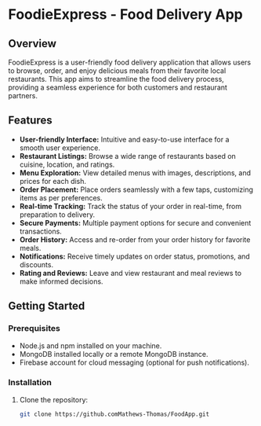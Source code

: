 # FoodieExpress - Food Delivery App

## Overview

FoodieExpress is a user-friendly food delivery application that allows users to browse, order, and enjoy delicious meals from their favorite local restaurants. This app aims to streamline the food delivery process, providing a seamless experience for both customers and restaurant partners.

## Features

- **User-friendly Interface:** Intuitive and easy-to-use interface for a smooth user experience.
- **Restaurant Listings:** Browse a wide range of restaurants based on cuisine, location, and ratings.
- **Menu Exploration:** View detailed menus with images, descriptions, and prices for each dish.
- **Order Placement:** Place orders seamlessly with a few taps, customizing items as per preferences.
- **Real-time Tracking:** Track the status of your order in real-time, from preparation to delivery.
- **Secure Payments:** Multiple payment options for secure and convenient transactions.
- **Order History:** Access and re-order from your order history for favorite meals.
- **Notifications:** Receive timely updates on order status, promotions, and discounts.
- **Rating and Reviews:** Leave and view restaurant and meal reviews to make informed decisions.

## Getting Started

### Prerequisites

- Node.js and npm installed on your machine.
- MongoDB installed locally or a remote MongoDB instance.
- Firebase account for cloud messaging (optional for push notifications).

### Installation

1. Clone the repository:

   ```bash
   git clone https://github.comMathews-Thomas/FoodApp.git

